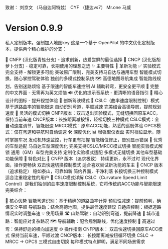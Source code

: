 致谢：
刘京文 （马自达阿特兹）
CYF （捷达vs7）
Mr.one 马威


Version 0.9.9
========================
私人定制版本。强制加入地图key
这是一个基于 OpenPilot 的中文优化定制版本，提供两个精心维护的分支：

🐸 CNFP (汉化版青蛙分支) - 追求创新，热爱尝鲜的最佳选择
🥕 CNCP (汉化版胡萝卜分支) - 稳定可靠，长期使用的理想之选
✨ 主要特性
🌟 革新功能
✅ 实验模式完全支持 - 解锁更多可能
突破原厂限制，完美支持马自达与通用车型
智能模式切换，随心掌控驾驶体验
独创的多模式控制系统
🗺️ 高德地图导航集成
智能路线规划，告别迷路烦恼
基于限速的智能车速控制
AI 辅助转弯，更安全更平顺
🎯 完整的中文界面 - 无需再为英文烦恼
🔊 优化的提示音系统 - 更清晰的语音指引
🎨 精心设计的图标 - 提升视觉体验
🚀 创新驾驶模式
🎯 CSLC（曲率速度限制控制）模式
基于道路曲率的智能限速
自动识别弯道，平顺减速
完美结合高德导航，提前规划速度
🔄 灵活的模式切换
CNFP版本：双击退出实验模式，无缝切换回原车ACC，保持当前车速
CNCP版本：长按距离减按钮，轻松切换三种模式
CSLC模式：全自动速度调节，智能限速
MRCC模式：原车ACC功能，熟悉的巡航体验
OPCS模式：仅在弯道和导航时自动调速
🛠️ 深度优化
📊 增强型仪表盘
实时档位显示，随时掌握车况
发动机转速监控，行车更有把握
智能档位修正，告别显示错误
🚗 优秀的车型适配
马自达车型深度优化
完美支持CSLC/MRCC模式切换
智能实验模式解锁
通用（GM）车型完美支持
定制化实验模式适配
多模式无缝切换
其他车型基础功能保障
🔄 特色对比
🐸 CNFP 版本（追求极致）
持续更新，永不过时
现代化界面，操作更畅快
双击快速切换控制模式
适合喜欢尝试新功能的车主
🥕 CNCP 版本（追求稳定）
稳如泰山，可靠如新
简约界面，干净利落
长按切换三种控制模式
适合注重稳定性的用户
📖 CSLC模式详解
CSLC（Curvature Speed Limit Control）是我们独创的曲率速度限制控制系统，它将传统的ACC功能与智能限速完美结合：

🎯 核心优势
智能弯道识别：基于精确的道路曲率计算
预见性减速：提前预判，确保安全平顺
导航联动：结合高德地图，提供最佳速度建议
自适应控制：根据道路情况实时调整车速
💡 使用场景
🛣️ 山路驾驶：自动识别弯道，提前降速
🌆 城市道路：智能应对复杂路况
🗺️ 导航辅助：配合规划路线，优化速度控制
🔄 高速过弯：保持舒适的横向加速度
⚙️ 操作指南
CNFP版本：
双击快速切换回原车ACC模式
保持当前车速，平顺过渡
CNCP版本：
长按距离减按钮循环切换
CSLC → MRCC → OPCS 三模式自由切换
每种模式特点鲜明，满足不同场景需求
